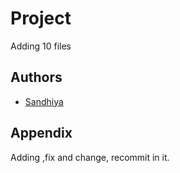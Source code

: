 # Project

Adding 10 files



## Authors

- [Sandhiya](https://www.github.com/octokatherine)


## Appendix

Adding ,fix and change, recommit in it.



